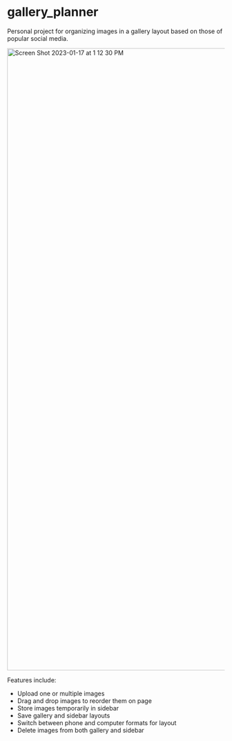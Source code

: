 # gallery_planner

Personal project for organizing images in a gallery layout based on those of popular social media.

<img width="1440" alt="Screen Shot 2023-01-17 at 1 12 30 PM" src="https://user-images.githubusercontent.com/33842899/212979084-f558e277-447c-4e85-a0c1-0cafec7db409.png">

Features include:
* Upload one or multiple images
* Drag and drop images to reorder them on page
* Store images temporarily in sidebar
* Save gallery and sidebar layouts
* Switch between phone and computer formats for layout
* Delete images from both gallery and sidebar
